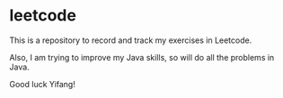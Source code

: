 # leetcode

This is a repository to record and track my exercises in Leetcode.

Also, I am trying to improve my Java skills, so will do all the problems in Java.

Good luck Yifang!
